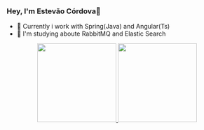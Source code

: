 ### Hey, I'm Estevão Córdova👋


- 🔭 Currently i work with Spring(Java) and Angular(Ts)
- 🌱 I'm studying aboute RabbitMQ and Elastic Search

<div align="center">
  <a href="https://github.com/estevao97i">
  <img height="180em" src="https://github-readme-stats.vercel.app/api?username=estevao97i&show_icons=true&theme=dracula&include_all_commits=true&count_private=true"/>
  <img height="180em" src="https://github-readme-stats.vercel.app/api/top-langs/?username=estevao97i&layout=compact&langs_count=7&theme=dracula"/> 
</div>
